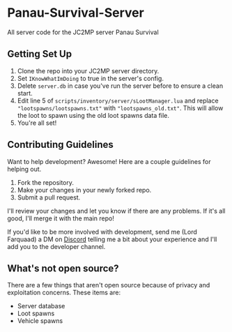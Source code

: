 # Panau-Survival-Server
All server code for the JC2MP server Panau Survival

## Getting Set Up
1. Clone the repo into your JC2MP server directory.
2. Set `IKnowWhatImDoing` to true in the server's config.
3. Delete `server.db` in case you've run the server before to ensure a clean start.
4. Edit line 5 of `scripts/inventory/server/sLootManager.lua` and replace `"lootspawns/lootspawns.txt"` with `"lootspawns_old.txt"`. This will allow the loot to spawn using the old loot spawns data file.
5. You're all set!

## Contributing Guidelines
Want to help development? Awesome! Here are a couple guidelines for helping out.

1. Fork the repository.
2. Make your changes in your newly forked repo.
3. Submit a pull request.

I'll review your changes and let you know if there are any problems. If it's all good, I'll merge it with the main repo!

If you'd like to be more involved with development, send me (Lord Farquaad) a DM on [Discord](https://discord.gg/DWGfX3b) telling me a bit about your experience and I'll add you to the developer channel.

## What's not open source?
There are a few things that aren't open source because of privacy and exploitation concerns. These items are:
 - Server database
 - Loot spawns
 - Vehicle spawns

